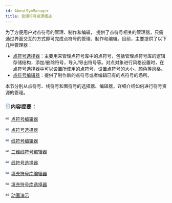 ```yaml
---
id: AboutSymManager
title: 管理符号资源概述
---
```

为了方便用户对点符号的管理、制作和编辑， 提供了点符号相关的管理器，只需通过界面交互的方式即可完成点符号的管理、制作和编辑。目前，主要提供了以下几种管理器：

  * [点符号选择器](SymMarkerSelector.htm)：主要用来管理点符号库中的点符号，包括管理点符号库的逻辑存储结构，添加/删除符号，导入/导出符号等。对点对象进行风格设置时，在点符号选择器中可以设置所使用的点符号，设置点符号的大小、颜色等风格。
  * [点符号编辑器](SymMarkerEditor.htm)：提供了制作新的点符号或者编辑已有的点符号的场所。

本节分别从点符号、线符号和面符号的选择器、编辑器，详细介绍如何进行符号资源的管理。

### ![](../img/read.gif)内容提要：

![](../img/smalltitle.png) [点符号编辑器](SymMarkerEditor.htm)

![](../img/smalltitle.png) [点符号选择器](SymMarkerSelector.htm)

![](../img/smalltitle.png) [线符号编辑器](SymLineEditor.htm)

![](../img/smalltitle.png) [三维线符号编辑器](SymLine3DEditor.htm)

![](../img/smalltitle.png) [线符号选择器](SymLineSelector.htm)

![](../img/smalltitle.png) [填充符号库编辑器](SymFillEditor.htm)

![](../img/smalltitle.png) [填充符号库选择器](SymFillSelector.htm)

![](../img/smalltitle.png) [动画演示](SymbolMake.htm)

